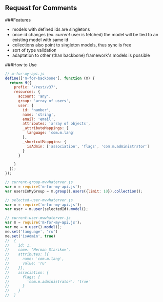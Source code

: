 Request for Comments
----

###Features

- models with defined ids are singletons
- once id changes (ex. *current* user is fetched) the model will be tied to an existing model with same id
- collections also point to singleton models, thus sync is free
- sort of type validation
- adaptation to other (than backbone) framework's models is possible

###How to Use

```javascript
// m-for-my-api.js
define(['m-for-backbone'], function (m) {
  return M({
    prefix: '/rest/v37',
    resources: {
      account: 'any',
      group: 'array of users',
      user: {
        id: 'number',
        name: 'string',
        email: 'email',
        attributes: 'array of objects',
        _attributeMappings: {
          language: 'com.m.lang'
        },
        _shortcutMappgins: {
          isAdmin: ['association', 'flags', 'com.m.administrator']
        }
      }

    }
  });
});

```
```javascript
// current-group-mvwhaterver.js
var m = require('m-for-my-api.js');
var usersInMyGroup = m.group().users({limit: 10}).collection();
```
```javascript
// selected-user-mvwhaterver.js
var m = require('m-for-my-api.js');
var user = m.user(selectedId).model();
```
```javascript
// current-user-mvwhaterver.js
var m = require('m-for-my-api.js');
var me = m.user().model();
me.set('language', 'ru')
me.set('isAdmin', true)
//  {
//    id: 1,
//    name: 'Herman Starikov',
//    attributes: [{
//      name: 'com.m.lang',
//      value: 'ru'
//    }],
//    association: {
//      flags: {
//        'com.m.administrator': 'true'
//      }
//    } 
//  }
```
